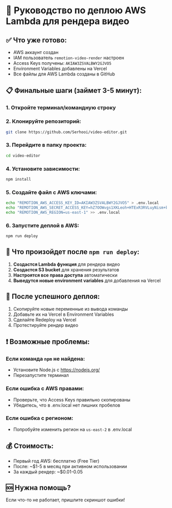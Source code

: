 # 🚀 Руководство по деплою AWS Lambda для рендера видео

## ✅ Что уже готово:
- AWS аккаунт создан
- IAM пользователь `remotion-video-render` настроен
- Access Keys получены: `AKIAW3ZSVALBWY2GJVO5`
- Environment Variables добавлены на Vercel
- Все файлы для AWS Lambda созданы в GitHub

## 📋 Финальные шаги (займет 3-5 минут):

### 1. Откройте терминал/командную строку

### 2. Клонируйте репозиторий:
```bash
git clone https://github.com/Serhooi/video-editor.git
```

### 3. Перейдите в папку проекта:
```bash
cd video-editor
```

### 4. Установите зависимости:
```bash
npm install
```

### 5. Создайте файл с AWS ключами:
```bash
echo "REMOTION_AWS_ACCESS_KEY_ID=AKIAW3ZSVALBWY2GJVO5" > .env.local
echo "REMOTION_AWS_SECRET_ACCESS_KEY=hZ7OOWvgs1XKLeoh+HTExR3RVLuyNism+bc20Pv" >> .env.local
echo "REMOTION_AWS_REGION=us-east-1" >> .env.local
```

### 6. Запустите деплой в AWS:
```bash
npm run deploy
```

## 🎯 Что произойдет после `npm run deploy`:

1. **Создастся Lambda функция** для рендера видео
2. **Создастся S3 bucket** для хранения результатов
3. **Настроятся все права доступа** автоматически
4. **Выведутся новые environment variables** для добавления на Vercel

## 📝 После успешного деплоя:

1. Скопируйте новые переменные из вывода команды
2. Добавьте их на Vercel в Environment Variables
3. Сделайте Redeploy на Vercel
4. Протестируйте рендер видео

## ❗ Возможные проблемы:

### Если команда `npm` не найдена:
- Установите Node.js с https://nodejs.org/
- Перезапустите терминал

### Если ошибка с AWS правами:
- Проверьте, что Access Keys правильно скопированы
- Убедитесь, что в .env.local нет лишних пробелов

### Если ошибка с регионом:
- Попробуйте изменить регион на `us-east-2` в .env.local

## 💰 Стоимость:
- Первый год AWS: бесплатно (Free Tier)
- После: ~$1-5 в месяц при активном использовании
- За каждый рендер: ~$0.01-0.05

## 🆘 Нужна помощь?
Если что-то не работает, пришлите скриншот ошибки!

